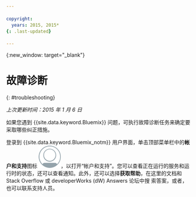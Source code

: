 ```yaml
---

copyright:
  years: 2015, 2015*
{: .last-updated}

---
```



{:new_window: target="_blank"}



# 故障诊断
{: #troubleshooting}

*上次更新时间：2015 年 1 月 6 日*

如果您遇到 {{site.data.keyword.Bluemix}} 问题，可执行故障诊断任务来确定要采取哪些纠正措施。

登录到 {{site.data.keyword.Bluemix_notm}} 用户界面，单击顶部菜单栏中的**帐户和支持**图标 ![帐户和支持](images/account_support.svg)，以打开“帐户和支持”。您可以查看正在运行的服务和运行时的状态，还可以查看通知。此外，还可以选择**获取帮助**，在这里的文档和 Stack Overflow 或 developerWorks (dW) Answers 论坛中搜
索答案，或者，也可以联系支持人员。
